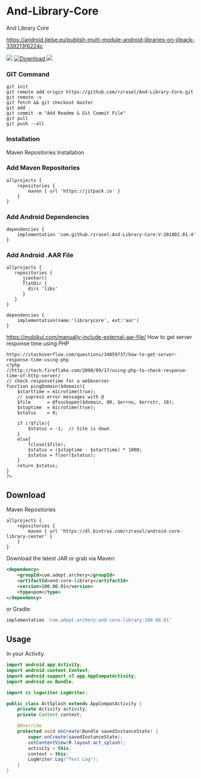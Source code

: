 # And-Library-Core
And Library Core

https://android.jlelse.eu/publish-multi-module-android-libraries-on-jitpack-339213f6224c


<a href='https://bintray.com/rzrasel/android-core-library-center/android-core-library?source=watch' alt='Get automatic notifications about new "android-core-library" versions'><img src='https://www.bintray.com/docs/images/bintray_badge_color.png'></a>
[ ![Download](https://api.bintray.com/packages/rzrasel/android-core-library-center/android-core-library/images/download.svg) ](https://bintray.com/rzrasel/android-core-library-center/android-core-library/_latestVersion)
[![](https://jitpack.io/v/rzrasel/And-Library-Core.svg)](https://jitpack.io/#rzrasel/And-Library-Core)

<!--
<a href="https://www.w3schools.com">
<img border="0" alt="W3Schools" src="logo_w3s.gif" width="100" height="100">
</a>
[![](https://jitpack.io/v/rzrasel/And-Library-Core.svg)](https://jitpack.io/#rzrasel/And-Library-Core)

<a href="https://github.com/rzrasel/And-Library-Core" target="_blank">Hello, world!</a>
[link](url){:target="_blank"}
[Link](https://github.com/rzrasel/And-Library-Core "title" target="_blank")
-->

### GIT Command
```git_command
git init
git remote add origin https://github.com/rzrasel/And-Library-Core.git
git remote -v
git fetch && git checkout master
git add .
git commit -m "Add Readme & Git Commit File"
git pull
git push --all
```

### Installation
Maven Repositories Installation

### Add Maven Repositories
```maven_repositories
allprojects {
    repositories {
        maven { url 'https://jitpack.io' }
    }
}
```

### Add Android Dependencies
```android_dependencies
dependencies {
    implementation 'com.github.rzrasel:And-Library-Core:V-201802.01.4'
}
```

### Add Android .AAR File
```android_repositories
allprojects {
   repositories {
      jcenter()
      flatDir {
        dirs 'libs'
      }
   }
}
```
```android_dependencies
dependencies {
    implementation(name:'librarycore', ext:'aar')
}
```
https://mobikul.com/manually-include-external-aar-file/
How to get server response time using PHP
```android_server_response_time
https://stackoverflow.com/questions/34059737/how-to-get-server-response-time-using-php
<?php
//http://tech.fireflake.com/2008/09/17/using-php-to-check-response-time-of-http-server/
// check responsetime for a webbserver
function pingDomain($domain){
    $starttime = microtime(true);
    // supress error messages with @
    $file      = @fsockopen($domain, 80, $errno, $errstr, 10);
    $stoptime  = microtime(true);
    $status    = 0;

    if (!$file){
        $status = -1;  // Site is down
    }
    else{
        fclose($file);
        $status = ($stoptime - $starttime) * 1000;
        $status = floor($status);
    }
    return $status;
}
?>
```











Download
--------

Maven Repositories
```maven
allprojects {
    repositories {
        maven { url 'https://dl.bintray.com/rzrasel/android-core-library-center' }
    }
}
```

Download the latest JAR or grab via Maven:
```xml
<dependency>
    <groupId>com.adept.archery</groupId>
    <artifactId>and-core-library</artifactId>
    <version>100.00.01</version>
    <type>pom</type>
</dependency>
```
or Gradle:
```groovy
implementation 'com.adept.archery:and-core-library:100.00.01'
```

Usage
-----

In your Activity

```java
import android.app.Activity;
import android.content.Context;
import android.support.v7.app.AppCompatActivity;
import android.os.Bundle;

import rz.logwriter.LogWriter;

public class ActSplash extends AppCompatActivity {
    private Activity activity;
    private Context context;

    @Override
    protected void onCreate(Bundle savedInstanceState) {
        super.onCreate(savedInstanceState);
        setContentView(R.layout.act_splash);
        activity = this;
        context = this;
        LogWriter.Log("Test Log");
    }
}
```